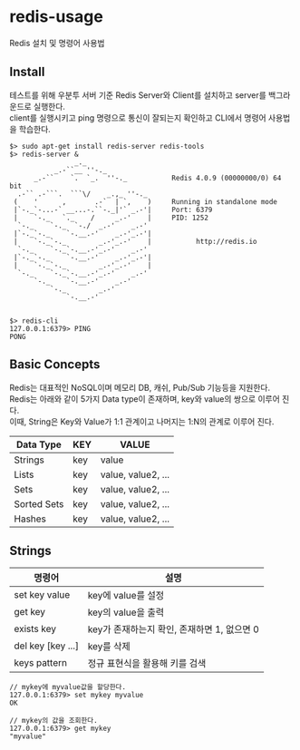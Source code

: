 # redis-usage
Redis 설치 및 명령어 사용법

## Install
테스트를 위해 우분투 서버 기준 Redis Server와 Client를 설치하고 server를 백그라운드로 실행한다.<br>
client를 실행시키고 ping 명령으로 통신이 잘되는지 확인하고 CLI에서 명령어 사용법을 학습한다.
```shell
$> sudo apt-get install redis-server redis-tools
$> redis-server &
                _._
           _.-``__ ''-._
      _.-``    `.  `_.  ''-._           Redis 4.0.9 (00000000/0) 64 bit
  .-`` .-```.  ```\/    _.,_ ''-._
 (    '      ,       .-`  | `,    )     Running in standalone mode
 |`-._`-...-` __...-.``-._|'` _.-'|     Port: 6379
 |    `-._   `._    /     _.-'    |     PID: 1252
  `-._    `-._  `-./  _.-'    _.-'
 |`-._`-._    `-.__.-'    _.-'_.-'|
 |    `-._`-._        _.-'_.-'    |           http://redis.io
  `-._    `-._`-.__.-'_.-'    _.-'
 |`-._`-._    `-.__.-'    _.-'_.-'|
 |    `-._`-._        _.-'_.-'    |
  `-._    `-._`-.__.-'_.-'    _.-'
      `-._    `-.__.-'    _.-'
          `-._        _.-'
              `-.__.-'


$> redis-cli
127.0.0.1:6379> PING
PONG

```

## Basic Concepts
Redis는 대표적인 NoSQL이며 메모리 DB, 캐쉬, Pub/Sub 기능등을 지원한다.<br>
Redis는 아래와 같이 5가지 Data type이 존재하며, key와 value의 쌍으로 이루어 진다.<br>
이때, String은 Key와 Value가 1:1 관계이고 나머지는 1:N의 관계로 이루어 진다.<br>

|Data Type|KEY|VALUE|
|------|---|---|
|Strings|key|value|
|Lists|key|value, value2, ...|
|Sets|key|value, value2, ...|
|Sorted Sets|key|value, value2, ...|
|Hashes|key|value, value2, ...|



## Strings

|명령어|설명|
|------|---|
|set key value|key에 value를 설정|
|get key|key의 value을 출력|
|exists key|key가 존재하는지 확인, 존재하면 1, 없으면 0|
|del key [key ...]|key를 삭제|
|keys pattern|정규 표현식을 활용해 키를 검색|


```
// mykey에 myvalue값을 할당한다.
127.0.0.1:6379> set mykey myvalue
OK

// mykey의 값을 조회한다.
127.0.0.1:6379> get mykey
"myvalue"
```





